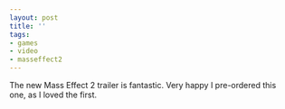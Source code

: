 ```yaml
---
layout: post
title: ''
tags:
- games
- video
- masseffect2
---
```

  

The new Mass Effect 2 trailer is fantastic. Very happy I pre-ordered this one,
as I loved the first.

